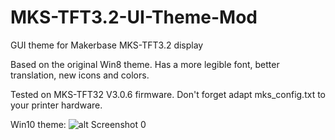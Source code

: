 # MKS-TFT3.2-UI-Theme-Mod
GUI theme for Makerbase MKS-TFT3.2 display

Based on the original Win8 theme. Has a more legible font, better translation, new icons and colors.

Tested on MKS-TFT32 V3.0.6 firmware. Don't forget adapt mks_config.txt to your printer hardware.

Win10 theme:
![alt Screenshot 0](https://github.com/Dalpek/MKS-TFT3.2-UI-Theme-Mod/blob/main/screenshots/screenshot0.jpg)
